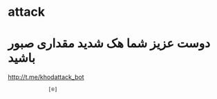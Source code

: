 # attack
# دوست عزیز شما هک شدید مقداری صبور باشید

 http://t.me/khodattack_bot

                 [®]
